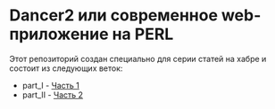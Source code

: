 # Dancer2 или современное web-приложение на PERL

Этот репозиторий создан специально для серии статей на хабре и состоит
из следующих веток:

* part_I  - [Часть 1](https://habr.com/ru/post/571586/)
* part_II - [Часть 2](https://habr.com/ru/post/573372/)